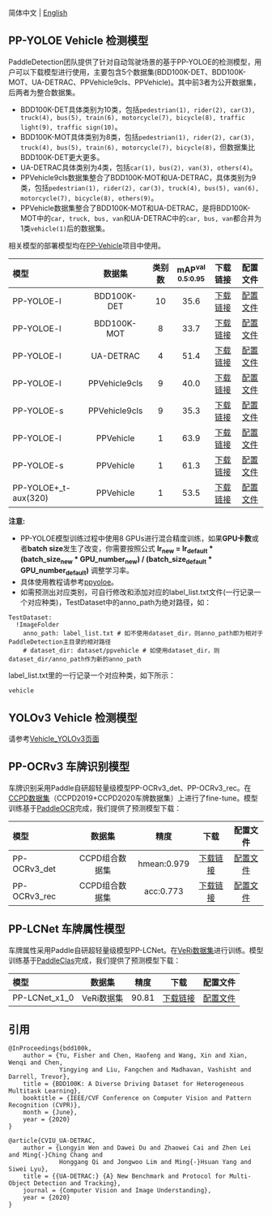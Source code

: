简体中文 | [English](README.md)

## PP-YOLOE Vehicle 检测模型

PaddleDetection团队提供了针对自动驾驶场景的基于PP-YOLOE的检测模型，用户可以下载模型进行使用，主要包含5个数据集(BDD100K-DET、BDD100K-MOT、UA-DETRAC、PPVehicle9cls、PPVehicle)。其中前3者为公开数据集，后两者为整合数据集。
- BDD100K-DET具体类别为10类，包括`pedestrian(1), rider(2), car(3), truck(4), bus(5), train(6), motorcycle(7), bicycle(8), traffic light(9), traffic sign(10)`。
- BDD100K-MOT具体类别为8类，包括`pedestrian(1), rider(2), car(3), truck(4), bus(5), train(6), motorcycle(7), bicycle(8)`，但数据集比BDD100K-DET更大更多。
- UA-DETRAC具体类别为4类，包括`car(1), bus(2), van(3), others(4)`。
- PPVehicle9cls数据集整合了BDD100K-MOT和UA-DETRAC，具体类别为9类，包括`pedestrian(1), rider(2), car(3), truck(4), bus(5), van(6), motorcycle(7), bicycle(8), others(9)`。
- PPVehicle数据集整合了BDD100K-MOT和UA-DETRAC，是将BDD100K-MOT中的`car, truck, bus, van`和UA-DETRAC中的`car, bus, van`都合并为1类`vehicle(1)`后的数据集。

相关模型的部署模型均在[PP-Vehicle](../../deploy/pipeline/)项目中使用。

|    模型   |       数据集     | 类别数  | mAP<sup>val<br>0.5:0.95 |  下载链接  | 配置文件 |
|:---------|:---------------:|:------:|:-----------------------:|:---------:| :-----: |
|PP-YOLOE-l|   BDD100K-DET   |   10   |  35.6 | [下载链接](https://paddledet.bj.bcebos.com/models/ppyoloe_crn_l_36e_bdd100kdet.pdparams) | [配置文件](./ppyoloe_crn_l_36e_bdd100kdet.yml) |
|PP-YOLOE-l|   BDD100K-MOT   |   8    |  33.7 | [下载链接](https://paddledet.bj.bcebos.com/models/ppyoloe_crn_l_36e_bdd100kmot.pdparams) | [配置文件](./ppyoloe_crn_l_36e_bdd100kmot.yml) |
|PP-YOLOE-l|   UA-DETRAC     |   4    |  51.4 | [下载链接](https://paddledet.bj.bcebos.com/models/ppyoloe_crn_l_36e_uadetrac.pdparams) | [配置文件](./ppyoloe_crn_l_36e_uadetrac.yml) |
|PP-YOLOE-l|   PPVehicle9cls |   9    |  40.0 | [下载链接](https://paddledet.bj.bcebos.com/models/mot_ppyoloe_l_36e_ppvehicle9cls.pdparams) | [配置文件](./mot_ppyoloe_l_36e_ppvehicle9cls.yml) |
|PP-YOLOE-s|   PPVehicle9cls |   9    |  35.3 | [下载链接](https://paddledet.bj.bcebos.com/models/mot_ppyoloe_s_36e_ppvehicle9cls.pdparams) | [配置文件](./mot_ppyoloe_s_36e_ppvehicle9cls.yml) |
|PP-YOLOE-l|   PPVehicle     |   1    |  63.9 | [下载链接](https://paddledet.bj.bcebos.com/models/mot_ppyoloe_l_36e_ppvehicle.pdparams) | [配置文件](./mot_ppyoloe_l_36e_ppvehicle.yml) |
|PP-YOLOE-s|   PPVehicle     |   1    |  61.3  | [下载链接](https://paddledet.bj.bcebos.com/models/mot_ppyoloe_s_36e_ppvehicle.pdparams) | [配置文件](./mot_ppyoloe_s_36e_ppvehicle.yml) |
|PP-YOLOE+_t-aux(320)|   PPVehicle   |   1    |  53.5  | [下载链接](https://paddledet.bj.bcebos.com/models/pipeline/ppyoloe_plus_crn_t_auxhead_320_60e_ppvehicle.pdparams) | [配置文件](./ppyoloe_plus_crn_t_auxhead_320_60e_ppvehicle.yml) |


**注意:**
- PP-YOLOE模型训练过程中使用8 GPUs进行混合精度训练，如果**GPU卡数**或者**batch size**发生了改变，你需要按照公式 **lr<sub>new</sub> = lr<sub>default</sub> * (batch_size<sub>new</sub> * GPU_number<sub>new</sub>) / (batch_size<sub>default</sub> * GPU_number<sub>default</sub>)** 调整学习率。
- 具体使用教程请参考[ppyoloe](../ppyoloe#getting-start)。
- 如需预测出对应类别，可自行修改和添加对应的label_list.txt文件(一行记录一个对应种类)，TestDataset中的anno_path为绝对路径，如：
```
TestDataset:
  !ImageFolder
    anno_path: label_list.txt # 如不使用dataset_dir，则anno_path即为相对于PaddleDetection主目录的相对路径
    # dataset_dir: dataset/ppvehicle # 如使用dataset_dir，则dataset_dir/anno_path作为新的anno_path
```
label_list.txt里的一行记录一个对应种类，如下所示：
```
vehicle
```

## YOLOv3 Vehicle 检测模型

请参考[Vehicle_YOLOv3页面](./vehicle_yolov3/README_cn.md)

## PP-OCRv3 车牌识别模型

车牌识别采用Paddle自研超轻量级模型PP-OCRv3_det、PP-OCRv3_rec。在[CCPD数据集](https://github.com/detectRecog/CCPD)（CCPD2019+CCPD2020车牌数据集）上进行了fine-tune。模型训练基于[PaddleOCR](https://github.com/PaddlePaddle/PaddleOCR/blob/release/2.6/applications/%E8%BD%BB%E9%87%8F%E7%BA%A7%E8%BD%A6%E7%89%8C%E8%AF%86%E5%88%AB.md)完成，我们提供了预测模型下载：

|    模型   |  数据集  | 精度 | 下载  | 配置文件 |
|:---------|:-------:|:------:| :----: | :------:|
| PP-OCRv3_det | CCPD组合数据集 |  hmean:0.979 |[下载链接](https://bj.bcebos.com/v1/paddledet/models/pipeline/ch_PP-OCRv3_det_infer.tar.gz) | [配置文件](https://github.com/PaddlePaddle/PaddleOCR/blob/dygraph/configs/det/ch_PP-OCRv3/ch_PP-OCRv3_det_cml.yml) |
| PP-OCRv3_rec | CCPD组合数据集 |  acc:0.773 |[下载链接](https://bj.bcebos.com/v1/paddledet/models/pipeline/ch_PP-OCRv3_rec_infer.tar.gz) | [配置文件](https://github.com/PaddlePaddle/PaddleOCR/blob/dygraph/configs/rec/PP-OCRv3/ch_PP-OCRv3_rec_distillation.yml) |

## PP-LCNet 车牌属性模型

车牌属性采用Paddle自研超轻量级模型PP-LCNet。在[VeRi数据集](https://www.v7labs.com/open-datasets/veri-dataset)进行训练。模型训练基于[PaddleClas](https://github.com/PaddlePaddle/PaddleClas/blob/release/2.4/docs/en/PULC/PULC_vehicle_attribute_en.md)完成，我们提供了预测模型下载：

|    模型   |  数据集  | 精度 | 下载  | 配置文件 |
|:---------|:-------:|:------:| :----: | :------:|
| PP-LCNet_x1_0 | VeRi数据集 |  90.81 |[下载链接](https://bj.bcebos.com/v1/paddledet/models/pipeline/vehicle_attribute_model.zip) | [配置文件](https://github.com/PaddlePaddle/PaddleClas/blob/release/2.4/ppcls/configs/PULC/vehicle_attribute/PPLCNet_x1_0.yaml) |


## 引用
```
@InProceedings{bdd100k,
    author = {Yu, Fisher and Chen, Haofeng and Wang, Xin and Xian, Wenqi and Chen,
              Yingying and Liu, Fangchen and Madhavan, Vashisht and Darrell, Trevor},
    title = {BDD100K: A Diverse Driving Dataset for Heterogeneous Multitask Learning},
    booktitle = {IEEE/CVF Conference on Computer Vision and Pattern Recognition (CVPR)},
    month = {June},
    year = {2020}
}

@article{CVIU_UA-DETRAC,
    author = {Longyin Wen and Dawei Du and Zhaowei Cai and Zhen Lei and Ming{-}Ching Chang and
              Honggang Qi and Jongwoo Lim and Ming{-}Hsuan Yang and Siwei Lyu},
    title = {{UA-DETRAC:} {A} New Benchmark and Protocol for Multi-Object Detection and Tracking},
    journal = {Computer Vision and Image Understanding},
    year = {2020}
}  
```
